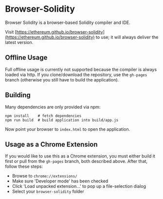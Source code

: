 # Browser-Solidity

Browser Solidity is a browser-based Solidity compiler and IDE.

Visit [https://ethereum.github.io/browser-solidity](https://ethereum.github.io/browser-solidity) to use;
it will always deliver the latest version.

## Offline Usage

Full offline usage is currently not supported because the compiler is always
loaded via http. If you clone/download the repository, use the
`gh-pages` branch (otherwise you still have to build the application).

## Building

Many dependencies are only provided via npm:

    npm install    # fetch dependencies
	npm run build  # build application into build/app.js

Now point your browser to `index.html` to open the application.  

## Usage as a Chrome Extension

If you would like to use this as a Chrome extension, you must either build it first or pull from the `gh-pages` branch, both described above.
After that, follow these steps:

* Browse to `chrome://extensions/`
* Make sure 'Developer mode' has been checked
* Click 'Load unpacked extension...' to pop up a file-selection dialog
* Select your `browser-solidity` folder
